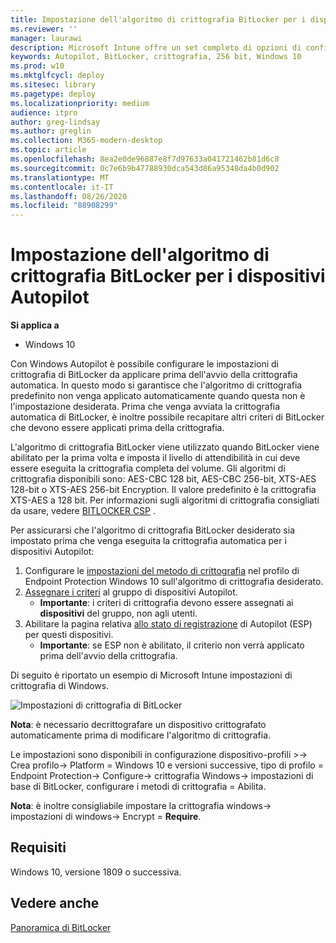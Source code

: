 ```yaml
---
title: Impostazione dell'algoritmo di crittografia BitLocker per i dispositivi Autopilot
ms.reviewer: ''
manager: laurawi
description: Microsoft Intune offre un set completo di opzioni di configurazione per la gestione di BitLocker nei dispositivi Windows 10.
keywords: Autopilot, BitLocker, crittografia, 256 bit, Windows 10
ms.prod: w10
ms.mktglfcycl: deploy
ms.sitesec: library
ms.pagetype: deploy
ms.localizationpriority: medium
audience: itpro
author: greg-lindsay
ms.author: greglin
ms.collection: M365-modern-desktop
ms.topic: article
ms.openlocfilehash: 8ea2e0de96887e8f7d97633a041721462b81d6c8
ms.sourcegitcommit: 0c7e6b9b47788930dca543d86a95348da4b0d902
ms.translationtype: MT
ms.contentlocale: it-IT
ms.lasthandoff: 08/26/2020
ms.locfileid: "88908299"
---
```

# <a name="setting-the-bitlocker-encryption-algorithm-for-autopilot-devices"></a>Impostazione dell'algoritmo di crittografia BitLocker per i dispositivi Autopilot

**Si applica a**

-   Windows 10

Con Windows Autopilot è possibile configurare le impostazioni di crittografia di BitLocker da applicare prima dell'avvio della crittografia automatica. In questo modo si garantisce che l'algoritmo di crittografia predefinito non venga applicato automaticamente quando questa non è l'impostazione desiderata. Prima che venga avviata la crittografia automatica di BitLocker, è inoltre possibile recapitare altri criteri di BitLocker che devono essere applicati prima della crittografia. 

L'algoritmo di crittografia BitLocker viene utilizzato quando BitLocker viene abilitato per la prima volta e imposta il livello di attendibilità in cui deve essere eseguita la crittografia completa del volume. Gli algoritmi di crittografia disponibili sono: AES-CBC 128 bit, AES-CBC 256-bit, XTS-AES 128-bit o XTS-AES 256-bit Encryption. Il valore predefinito è la crittografia XTS-AES a 128 bit. Per informazioni sugli algoritmi di crittografia consigliati da usare, vedere [BITLOCKER CSP](/windows/client-management/mdm/bitlocker-csp) .

Per assicurarsi che l'algoritmo di crittografia BitLocker desiderato sia impostato prima che venga eseguita la crittografia automatica per i dispositivi Autopilot:

1. Configurare le [impostazioni del metodo di crittografia](/intune/endpoint-protection-windows-10#windows-encryption) nel profilo di Endpoint Protection Windows 10 sull'algoritmo di crittografia desiderato. 
2. [Assegnare i criteri](/intune/device-profile-assign) al gruppo di dispositivi Autopilot. 
    - **Importante**: i criteri di crittografia devono essere assegnati ai **dispositivi** del gruppo, non agli utenti.
3. Abilitare la pagina relativa [allo stato di registrazione](enrollment-status.md) di Autopilot (ESP) per questi dispositivi. 
    - **Importante**: se ESP non è abilitato, il criterio non verrà applicato prima dell'avvio della crittografia.

Di seguito è riportato un esempio di Microsoft Intune impostazioni di crittografia di Windows.

   ![Impostazioni di crittografia di BitLocker](images/bitlocker-encryption.png)

**Nota**: è necessario decrittografare un dispositivo crittografato automaticamente prima di modificare l'algoritmo di crittografia.

Le impostazioni sono disponibili in configurazione dispositivo-profili >-> Crea profilo-> Platform = Windows 10 e versioni successive, tipo di profilo = Endpoint Protection-> Configure-> crittografia Windows-> impostazioni di base di BitLocker, configurare i metodi di crittografia = Abilita.

**Nota**: è inoltre consigliabile impostare la crittografia windows-> impostazioni di windows-> Encrypt = **Require**.

## <a name="requirements"></a>Requisiti

Windows 10, versione 1809 o successiva.

## <a name="see-also"></a>Vedere anche

[Panoramica di BitLocker](/windows/security/information-protection/bitlocker/bitlocker-overview)